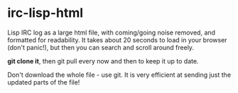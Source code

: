 irc-lisp-html
=============

Lisp IRC log as a large html file, with coming/going noise removed, and formatted for readability.
It takes about 20 seconds to load in your browser (don't panic!), but then you can search and scroll around freely.

<b>git clone it</b>, then git pull every now and then to keep it up to date.

Don't download the whole file - use git.  It is very efficient at sending just the updated parts of the file!
